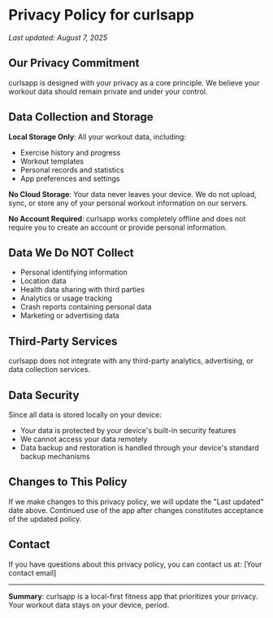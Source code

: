 # Privacy Policy for curlsapp

*Last updated: August 7, 2025*

## Our Privacy Commitment

curlsapp is designed with your privacy as a core principle. We believe your workout data should remain private and under your control.

## Data Collection and Storage

**Local Storage Only**: All your workout data, including:
- Exercise history and progress
- Workout templates
- Personal records and statistics
- App preferences and settings

**No Cloud Storage**: Your data never leaves your device. We do not upload, sync, or store any of your personal workout information on our servers.

**No Account Required**: curlsapp works completely offline and does not require you to create an account or provide personal information.

## Data We Do NOT Collect

- Personal identifying information
- Location data
- Health data sharing with third parties
- Analytics or usage tracking
- Crash reports containing personal data
- Marketing or advertising data

## Third-Party Services

curlsapp does not integrate with any third-party analytics, advertising, or data collection services.

## Data Security

Since all data is stored locally on your device:
- Your data is protected by your device's built-in security features
- We cannot access your data remotely
- Data backup and restoration is handled through your device's standard backup mechanisms

## Changes to This Policy

If we make changes to this privacy policy, we will update the "Last updated" date above. Continued use of the app after changes constitutes acceptance of the updated policy.

## Contact

If you have questions about this privacy policy, you can contact us at: [Your contact email]

---

**Summary**: curlsapp is a local-first fitness app that prioritizes your privacy. Your workout data stays on your device, period.